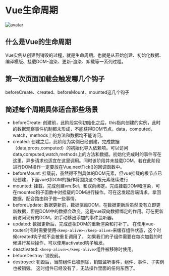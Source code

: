 # Vue生命周期

![avatar](https://user-gold-cdn.xitu.io/2019/9/18/16d4513cc7d4f8b4?imageView2/0/w/1280/h/960/format/webp/ignore-error/1)


## 什么是Vue的生命周期
Vue实例从创建到销毁的过程，就是生命周期。也就是从开始创建、初始化数据、编译模版、挂载DOM-渲染、更新-渲染、卸载等一系列过程。

## 第一次页面加载会触发哪几个钩子
beforeCreate、created、beforeMount、mounted这几个钩子

## 简述每个周期具体适合那些场景
- beforeCreate: 创建前，此阶段实例初始化之后，this指向创建的实例，此时的数据观察事件机制都未形成，不能获得DOM节点。data，computed，watch，methods上的方法和数据均不能访问。
- created: 创建之后，此阶段为实例已经创建，完成数据（data,props,computed）的初始化导入依赖项。可以访问data,computed,watch,methods上的方法和数据。初始化完成时的事件写在这里，异步请求也适宜在这里调用。同时该阶段并未挂载DOM，若在此阶段进行DOM操作一定要放在Vue.nextTick()的回调函数中。
- beforeMount: 挂载前，虽然得不到具体的DOM元素，但vue挂载的根节点已经创建，下面vue对DOM的操作将围绕这个根元素继续进行
- mounted: 挂载，完成创建vm.$el，和双向绑定。完成挂载DOM和渲染，可在mounted钩子函数中对挂载的DOM进行操作。可在这发起后端请求，拿回数据，配合路由钩子做一些事情。
- beforeUpdate: 数据更新前，数据驱动DOM。在数据更新后虽然没有立即更新数据，但是DOM中的数据会改变，这是vue双向数据绑定的作用。可在更新前访问现有的DOM，如手动移出添加的事件监听器。
- updated: 数据更新后，完成虚拟DOM的重新渲染和打补丁。
在使用vue-router时有时需要使用`<keep-alive></keep-alive>`来缓存组件状态，这个时候created钩子就不会被重复调用了。
如果我们的子组件需要在每次加载的时候进行某些操作，可以使用activated钩子触发。
- deactivated: `<keep-alive></keep-alive>`组件被移除时使用。
- beforeDestroy: 销毁前。
- destroyed: 销毁后，当前组件已被删除，销毁监听事件，组件、事件、子实例也被销毁。
这时组件已经没有了，无法操作里面的任何东西了。
